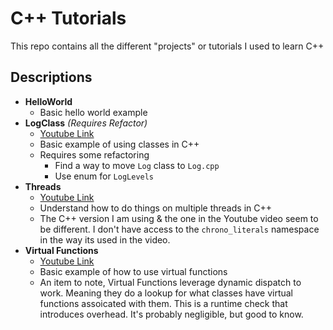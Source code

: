 # C++ Tutorials
This repo contains all the different "projects" or tutorials I used to learn C++

## Descriptions 
- **HelloWorld**
    - Basic hello world example
- **LogClass** _(Requires Refactor)_
    - [Youtube Link](https://www.youtube.com/watch?v=3dHBFBw13E0&list=TLPQMDIwMjIwMjLEQaKWSVipcw&index=20)
    - Basic example of using classes in C++
    - Requires some refactoring
        - Find a way to move `Log` class to `Log.cpp`
        - Use enum for `LogLevels`
- **Threads**
    - [Youtube Link](https://www.youtube.com/watch?v=wXBcwHwIt_I&list=PLlrATfBNZ98dudnM48yfGUldqGD0S4FFb&index=62)
    - Understand how to do things on multiple threads in C++
    - The C++ version I am using & the one in the Youtube video seem to be different. I don't have access to the `chrono_literals` namespace in the way its used in the video.
- **Virtual Functions**
    - [Youtube Link](https://www.youtube.com/watch?v=oIV2KchSyGQ&list=PLlrATfBNZ98dudnM48yfGUldqGD0S4FFb&index=27)
    - Basic example of how to use virtual functions
    - An item to note, Virtual Functions leverage dynamic dispatch to work. Meaning they do a lookup for what classes have virtual functions assoicated with them. This is a runtime check that introduces overhead. It's probably negligible, but good to know.  